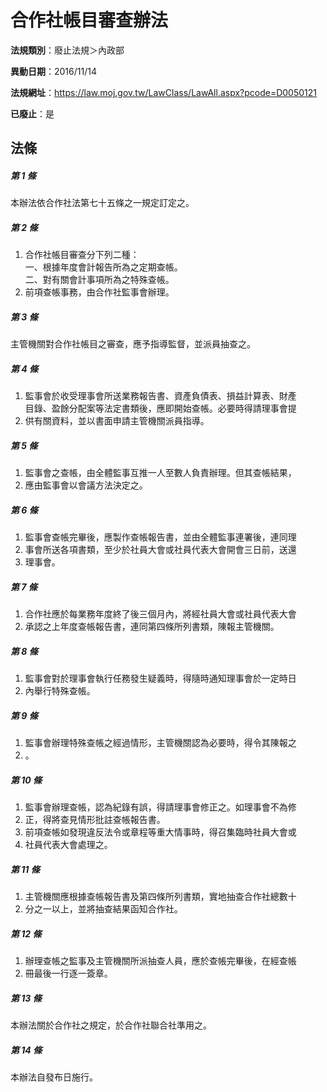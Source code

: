 # 合作社帳目審查辦法

**法規類別**：廢止法規＞內政部

**異動日期**：2016/11/14  

**法規網址**：https://law.moj.gov.tw/LawClass/LawAll.aspx?pcode=D0050121

**已廢止**：是



## 法條
##### 第 1 條
本辦法依合作社法第七十五條之一規定訂定之。

##### 第 2 條
1. 合作社帳目審查分下列二種：            
一、根據年度會計報告所為之定期查帳。  
二、對有關會計事項所為之特殊查帳。  
1. 前項查帳事務，由合作社監事會辦理。

##### 第 3 條
主管機關對合作社帳目之審查，應予指導監督，並派員抽查之。

##### 第 4 條
1. 監事會於收受理事會所送業務報告書、資產負債表、損益計算表、財產   
目錄、盈餘分配案等法定書類後，應即開始查帳。必要時得請理事會提 
1. 供有關資料，並以書面申請主管機關派員指導。

##### 第 5 條
1. 監事會之查帳，由全體監事互推一人至數人負責辦理。但其查帳結果，
1. 應由監事會以會議方法決定之。

##### 第 6 條
1. 監事會查帳完畢後，應製作查帳報告書，並由全體監事連署後，連同理
1. 事會所送各項書類，至少於社員大會或社員代表大會開會三日前，送還
1. 理事會。

##### 第 7 條
1. 合作社應於每業務年度終了後三個月內，將經社員大會或社員代表大會
1. 承認之上年度查帳報告書，連同第四條所列書類，陳報主管機關。

##### 第 8 條
1. 監事會對於理事會執行任務發生疑義時，得隨時通知理事會於一定時日
1. 內舉行特殊查帳。

##### 第 9 條
1. 監事會辦理特殊查帳之經過情形，主管機關認為必要時，得令其陳報之
1. 。

##### 第 10 條
1. 監事會辦理查帳，認為紀錄有誤，得請理事會修正之。如理事會不為修
1. 正，得將查見情形批註查帳報告書。                              
1. 前項查帳如發現違反法令或章程等重大情事時，得召集臨時社員大會或
1. 社員代表大會處理之。

##### 第 11 條
1. 主管機關應根據查帳報告書及第四條所列書類，實地抽查合作社總數十
1. 分之一以上，並將抽查結果函知合作社。

##### 第 12 條
1. 辦理查帳之監事及主管機關所派抽查人員，應於查帳完畢後，在經查帳
1. 冊最後一行逐一簽章。

##### 第 13 條
本辦法關於合作社之規定，於合作社聯合社準用之。

##### 第 14 條
本辦法自發布日施行。


